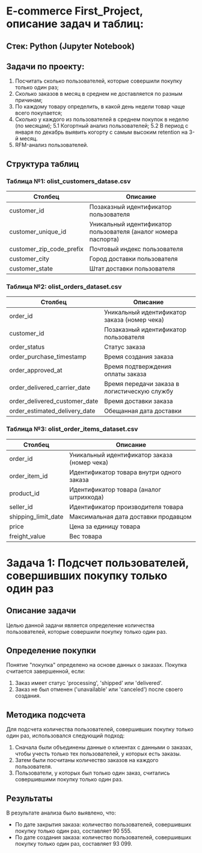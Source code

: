 # E-commerce First_Project, описание задач и таблиц:

## Стек: Python (Jupyter Notebook)
## Задачи по проекту:
1. Посчитать сколько пользователей, которые совершили покупку только один раз;
2. Сколько заказов в месяц в среднем не доставляется по разным причинам;
3. По каждому товару определить, в какой день недели товар чаще всего покупается;
4. Сколько у каждого из пользователей в среднем покупок в неделю (по месяцам);
5.1  Когортный анализ пользователей;
5.2 В период с января по декабрь выявить когорту с самым высоким retention на 3-й месяц.
6. RFM-анализ пользователей.

## Структура таблиц

### Таблица №1: olist_customers_datase.csv

| Столбец                  | Описание                              |
|--------------------------|---------------------------------------|
| customer_id              | Позаказный идентификатор пользователя |
| customer_unique_id       | Уникальный идентификатор пользователя (аналог номера паспорта) |
| customer_zip_code_prefix | Почтовый индекс пользователя          |
| customer_city            | Город доставки пользователя            |
| customer_state           | Штат доставки пользователя            |

### Таблица №2: olist_orders_dataset.csv

| Столбец                      | Описание                                      |
|------------------------------|-----------------------------------------------|
| order_id                     | Уникальный идентификатор заказа (номер чека) |
| customer_id                  | Позаказный идентификатор пользователя        |
| order_status                 | Статус заказа                                 |
| order_purchase_timestamp     | Время создания заказа                         |
| order_approved_at            | Время подтверждения оплаты заказа             |
| order_delivered_carrier_date | Время передачи заказа в логистическую службу |
| order_delivered_customer_date| Время доставки заказа                         |
| order_estimated_delivery_date| Обещанная дата доставки                      |

### Таблица №3: olist_order_items_dataset.csv

| Столбец               | Описание                                                |
|-----------------------|---------------------------------------------------------|
| order_id              | Уникальный идентификатор заказа (номер чека)           |
| order_item_id         | Идентификатор товара внутри одного заказа              |
| product_id            | Идентификатор товара (аналог штрихкода)                |
| seller_id             | Идентификатор производителя товара                     |
| shipping_limit_date   | Максимальная дата доставки продавцом                  |
| price                 | Цена за единицу товара                                 |
| freight_value         | Вес товара                                              |


# Задача 1: Подсчет пользователей, совершивших покупку только один раз

## Описание задачи
Целью данной задачи является определение количества пользователей, которые совершили покупку только один раз.

## Определение покупки
Понятие "покупка" определено на основе данных о заказах. Покупка считается завершенной, если:
1. Заказ имеет статус 'processing', 'shipped' или 'delivered'.
2. Заказ не был отменен ('unavailable' или 'canceled') после своего создания.

## Методика подсчета
Для подсчета количества пользователей, совершивших покупку только один раз, использовался следующий подход:
1. Сначала были объединены данные о клиентах с данными о заказах, чтобы учесть только тех пользователей, у которых есть заказы.
2. Затем были посчитаны количество заказов на каждого пользователя.
3. Пользователи, у которых был только один заказ, считались совершившими покупку только один раз.

## Результаты
В результате анализа было выявлено, что:
- По дате закрытия заказа: количество пользователей, совершивших покупку только один раз, составляет 90 555.
- По дате создания заказа: количество пользователей, совершивших покупку только один раз, составляет 93 099.

